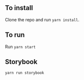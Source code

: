 ## To install
Clone the repo and run `yarn install`.


## To run
Run `yarn start`

## Storybook
`yarn run storybook`
